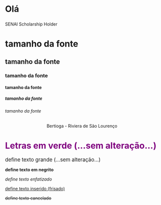 <h1>Olá</h1>
<h5></h5>SENAI Scholarship Holder</>

<h1>tamanho da fonte</h1>
<h2>tamanho da fonte</h2>
<h3>tamanho da fonte</h3>
<h4>tamanho da fonte</h4>
<h5>tamanho da fonte</h5> 
<h6>tamanho da fonte</h6>

 <p align = center>Bertioga - Riviera de São Lourenço</p>
 
 <font color= "purple"><h1>Letras em verde (...sem alteração...)</h1></font>

<big>define texto grande (...sem alteração...)</big>

<b> define texto em negrito </b>

<em>define texto enfatizado</em>

<ins>define texto inserido (frisado)</ins>

<del>define texto cancelado</del>
